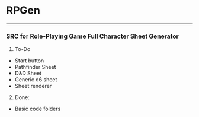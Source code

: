 # RPGen
***
### SRC for Role-Playing Game Full Character Sheet Generator

1. To-Do
* Start button
* Pathfinder Sheet
* D&D Sheet
* Generic d6 sheet
* Sheet renderer

2. Done:
* Basic code folders

